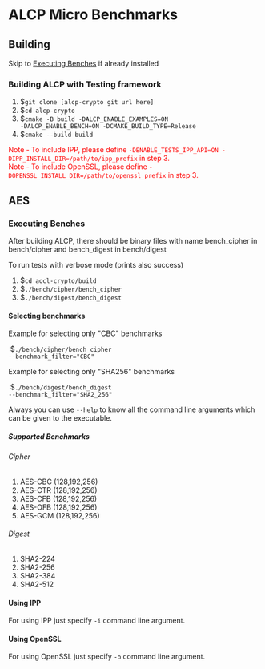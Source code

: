 # ALCP Micro Benchmarks 

## Building

Skip to [Executing Benches](#Executing_Benches) if already installed

### Building ALCP with Testing framework

1. $<code>git clone [alcp-crypto git url here]</code>
2. $<code>cd alcp-crypto</code>
3. $<code>cmake -B build -DALCP_ENABLE_EXAMPLES=ON -DALCP_ENABLE_BENCH=ON  -DCMAKE_BUILD_TYPE=Release</code>
4. $<code>cmake --build build</code>

<font color="red">Note - To include IPP, please define <code>-DENABLE_TESTS_IPP_API=ON -DIPP_INSTALL_DIR=/path/to/ipp_prefix</code> in step 3.</font><br>
<font color="red"> Note - To include OpenSSL, please define <code>-DOPENSSL_INSTALL_DIR=/path/to/openssl_prefix</code> in step 3.</font>

## AES

<a name = "Executing_Benches"></a>

### Executing Benches

After building ALCP, there should be binary files with name bench_cipher in bench/cipher and bench_digest in bench/digest

To run tests with verbose mode (prints also success)

1. $<code>cd aocl-crypto/build</code>
2. $<code>./bench/cipher/bench_cipher</code>
3. $<code>./bench/digest/bench_digest</code>

#### Selecting benchmarks

Example for selecting only "CBC" benchmarks

​	 $<code>./bench/cipher/bench_cipher --benchmark_filter="CBC"</code>

Example for selecting only "SHA256" benchmarks

​	$<code>./bench/digest/bench_digest --benchmark_filter="SHA2_256"</code>

Always you can use <code>--help</code> to know all the command line arguments which can be given to the executable.

##### Supported Benchmarks

###### Cipher

1. AES-CBC (128,192,256)
2. AES-CTR (128,192,256)
3. AES-CFB (128,192,256)
4. AES-OFB (128,192,256)
5. AES-GCM (128,192,256)

###### Digest

1. SHA2-224
2. SHA2-256
3. SHA2-384
4. SHA2-512

#### Using IPP

For using IPP just specify <code>-i</code> command line argument.

#### Using OpenSSL

For using OpenSSL just specify <code>-o</code> command line argument.

